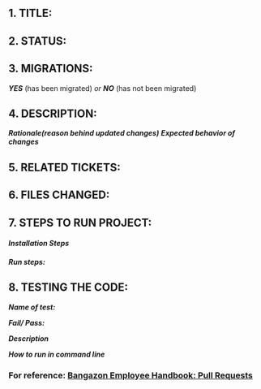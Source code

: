 ## 1. TITLE:


## 2. STATUS:


## 3. MIGRATIONS:
***YES*** (has been migrated) *or* ***NO*** (has not been migrated)


## 4. DESCRIPTION:
***Rationale(reason behind updated changes)***
***Expected behavior of changes***


## 5. RELATED TICKETS:



## 6. FILES CHANGED:



## 7. STEPS TO RUN PROJECT:

#### ***Installation Steps***

#### ***Run steps:***

    
## 8. TESTING THE CODE:

***Name of test:***

***Fail/ Pass:***

***Description***

***How to run in command line***



### For reference: [Bangazon Employee Handbook: Pull Requests](https://github.com/nashville-software-school/bangazon-llc/blob/master/EMPLOYEE_HANDBOOK.md)
